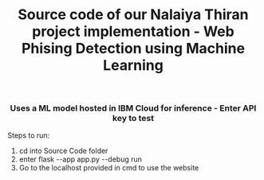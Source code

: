 <h1 align="center">Source code of our Nalaiya Thiran project implementation - Web Phising Detection using Machine Learning</h1>
<br/>
<h3 align="center">Uses a ML model hosted in IBM Cloud for inference - Enter API key to test</h3>

Steps to run:
1. cd into Source Code folder
2. enter flask --app app.py --debug run
3. Go to the localhost provided in cmd to use the website
